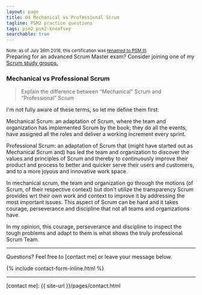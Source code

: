 ```yaml
---
layout: page
title: 04 Mechanical vs Professional Scrum
tagline: PSM2 practice questions
tags: psm2 psm2-kneafsey
searchable: true 
---
```


<small>
Note: as of July 26th 2016, this certification was <a href="https://blog.scrum.org/introducing-new-psm-assessment-family/">renamed to PSM III</a>.
</small>

<div class="alert alert-success">
  Preparing for an advanced Scrum Master exam? 
  Consider joining one of my 
  <a href="{{ site-url }}/pages/ScrumStudyGroup">Scrum study groups.</a>
</div>

### Mechanical vs Professional Scrum

> Explain the difference between “Mechanical” Scrum and “Professional” Scrum

I'm not fully aware of these terms, so let me define them first:

Mechanical Scrum: an adaptation of Scrum, where the team and organization
has implemented Scrum by the book; they do all the events, 
have assigned all the roles and deliver a working increment every sprint.

Professional Scrum: an adaptation of Scrum that 
(might have started out as Mechanical Scrum and) 
has led the team and organization 
to discover the values and principles of Scrum
and thereby
to continuously improve their product and process
to better and quicker serve their users and customers,
and to a more joyous and innovative work space.

In mechanical scrum, the team and organization go through the motions 
(of Scrum, of their respective context)
but don't utilize the transparency Scrum provides 
wrt their own work and context
to improve it 
by addressing the most important issues.
This aspect of Scrum can be hard and it 
takes courage, perseverance and discipline
that not all teams and organizations have.

In my opinion, 
this courage, perseverance and discipline 
to inspect the tough problems and adapt to them 
is what shows the truly professional Scrum Team.


---

Questions? Feel free to [contact me] or leave your message below.

{% include contact-form-inline.html %}

---

  [contact me]: {{ site-url }}/pages/contact.html
